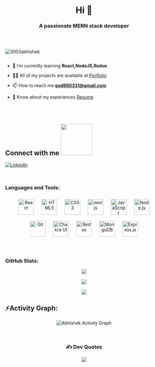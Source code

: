<h1 align="center">Hi 👋</h1>
<h3 align="center">A passionate MERN stack developer</h3>
</br>
</br>
<p align="left"> <img src="https://komarev.com/ghpvc/?username=3003abhishek&label=Profile%20views&color=0e75b6&style=flat" alt="3003abhishek" /> </p>
<p align="left"> <a href="https://twitter.com/" target="blank"><img src="https://img.shields.io/twitter/follow/?logo=twitter&style=for-the-badge" alt="" /></a> </p>

- 🌱 I’m currently learning **React,NodeJS,Redux**

- 👨‍💻 All of my projects are available at <a href="https://3003abhishek.github.io/" target="_blank">Portfolio</a>

- 📫 How to reach me **god880331@gmail.com**

- 📄 Know about my experiences
<a href="https://drive.google.com/file/d/1VTMMOMyo0oJbkQMJwPYYc5SQXUIbxS7S/view?usp=sharing" target="
_blank">Resume</a>
</br>
<br>
<h2> Connect with me <img src='https://raw.githubusercontent.com/ShahriarShafin/ShahriarShafin/main/Assets/handshake.gif' width="100px"> </h2>

[![LinkedIn](https://img.shields.io/badge/LinkedIn-%230077B5.svg?logo=linkedin&logoColor=white)](<[https://www.linkedin.com/in/kashif-jamal-290814242/](https://www.linkedin.com/in/abhishek-jha-430055231/)>)

</br>
<h3 align="left">Languages and Tools: </h3>
<div align="center"> 
<a href="https://reactjs.org/" target="_blank"><img style="margin: 10px" src="https://profilinator.rishav.dev/skills-assets/react-original-wordmark.svg" alt="React" height="50" /></a>  
<a href="https://en.wikipedia.org/wiki/HTML5" target="_blank"><img style="margin: 10px" src="https://profilinator.rishav.dev/skills-assets/html5-original-wordmark.svg" alt="HTML5" height="50" /></a>  
<a href="https://www.w3schools.com/css/" target="_blank"><img style="margin: 10px" src="https://profilinator.rishav.dev/skills-assets/css3-original-wordmark.svg" alt="CSS3" height="50" /></a>  
<a href="https://nextjs.org/docs/getting-started/" target="_blank"><img style="margin: 10px" src="https://www.rlogical.com/wp-content/uploads/2021/08/Rlogical-Blog-Images-thumbnail.png" alt="nextjs" height="50" /></a>
<a href="https://www.javascript.com/" target="_blank"><img style="margin: 10px" src="https://profilinator.rishav.dev/skills-assets/javascript-original.svg" alt="JavaScript" height="50" /></a>  
<a href="https://nodejs.org/" target="_blank"><img style="margin: 10px" src="https://profilinator.rishav.dev/skills-assets/nodejs-original-wordmark.svg" alt="Node.js" height="50" /></a>   
<a href="https://github.com/" target="_blank"><img style="margin: 10px" src="https://profilinator.rishav.dev/skills-assets/git-scm-icon.svg" alt="Git" height="50" /></a>  
<a href="https://chakra-ui.com/" target="_blank"><img style="margin: 10px" src="https://profilinator.rishav.dev/skills-assets/chakraui.png" alt="Chakra UI" height="50" /></a>  
<a href="https://redux.js.org/" target="_blank"><img style="margin: 10px" src="https://profilinator.rishav.dev/skills-assets/redux-original.svg" alt="Redux" height="50" /></a>  
<a href="https://www.mongodb.com/" target="_blank"><img style="margin: 10px" src="https://profilinator.rishav.dev/skills-assets/mongodb-original-wordmark.svg" alt="MongoDB" height="50" /></a> 
 <a href="https://expressjs.com/" target="_blank"><img style="margin: 10px" src="https://profilinator.rishav.dev/skills-assets/express-original-wordmark.svg" alt="Express.js" height="50" /></a> 
</div>
<br/>  
</br>

<h3 align="left">GitHub Stats: </h3>
<div align="center">

![](https://github-readme-stats.vercel.app/api?username=3003abhishek&theme=dark&hide_border=false&include_all_commits=false&count_private=false)<br/></br>
![](https://github-readme-streak-stats.herokuapp.com/?user=3003abhishek&theme=dark&hide_border=false)<br/></br>
![](https://github-readme-stats.vercel.app/api/top-langs/?username=3003abhishek&theme=dark&hide_border=false&include_all_commits=false&count_private=false&layout=compact)

 <h2 align="left">⚡Activity Graph:</h2>
  <a><img alt="Abhishek Activity Graph" src="https://github-readme-activity-graph.cyclic.app/graph?username=3003abhishek&theme=react-dark&hide_border=true" /></a>

<br>

</br>
</br>

### ✍️ Dev Quotes

![](https://quotes-github-readme.vercel.app/api?type=horizontal&theme=radical)

</div>
